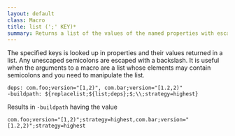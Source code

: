 ```yaml
---
layout: default
class: Macro
title: list (';' KEY)*
summary: Returns a list of the values of the named properties with escaped semicolons.
---
```


The specified keys is looked up in properties and their values returned in a list. Any unescaped semicolons are escaped with a backslash. It is useful when the arguments to a macro are a list whose elements may contain semicolons and you need to manipulate the list.

    deps: com.foo;version="[1,2)", com.bar;version="[1.2,2)"
    -buildpath: ${replacelist;${list;deps};$;\\;strategy=highest}

Results in `-buildpath` having the value

    com.foo;version="[1,2)";strategy=highest,com.bar;version="[1.2,2)";strategy=highest
